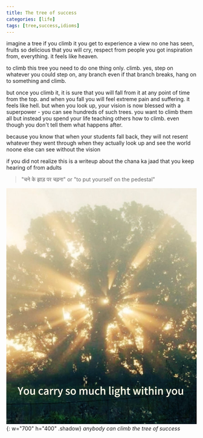 ```yaml
---
title: The tree of success
categories: [life]
tags: [tree,success,idioms]
---
```


imagine a tree
if you climb it you get to experience a view no one has seen, fruits so delicious that you will cry, respect from people you got inspiration from, everything. it feels like heaven.

to climb this tree you need to do one thing only. climb. yes, step on whatever you could step on, any branch even if that branch breaks, hang on to something and climb.

but once you climb it, it is sure that you will fall from it at any point of time from the top. and when you fall you will feel extreme pain and suffering. it feels like hell. but when you look up, your vision is now blessed with a superpower - you can see hundreds of such trees. you want to climb them all but instead you spend your life teaching others how to climb. even though you don't tell them what happens after.

because you know that when your students fall back, they will not resent whatever they went through when they actually look up and see the world noone else can see without the vision

if you did not realize this is a writeup about the chana ka jaad that you keep hearing of from adults
> "चने के झाड़ पर चढ़ना" or "to put yourself on the pedestal"

![tree-of-success](/assets/img/posts/tree-of-success.png){: w="700" h="400" .shadow}
_anybody can climb the tree of success_